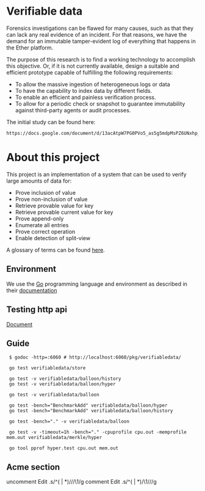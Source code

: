 # Verifiable data

Forensics investigations can be flawed for many causes, such as that they can
lack any real evidence of an incident. For that reasons, we have the demand
for an immutable tamper-evident log of everything that happens in the Ether
platform. 

The purpose of this research is to find a working technology to accomplish
this objective. Or, if it is not currently available, design a suitable and
efficient prototype capable of fulfilling the following requirements:

 * To allow the massive ingestion of heterogeneous logs or data
 * To have the capability to index data by different fields.
 * To enable an efficient and painless verification process.
 * To allow for a periodic check or snapshot to guarantee immutability against
   third-party agents or audit processes.

The initial study can be found here:

    https://docs.google.com/document/d/13acAtpW7PG0PVo5_as5g5mdpMsPZ6UNxhp_raMvgjMQ/edit#

# About this project

This project is an implementation of a system that can be used to verify large
amounts of data for:

 * Prove inclusion of value
 * Prove non-inclusion of value
 * Retrieve provable value for key
 * Retrieve provable current value for key
 * Prove append-only
 * Enumerate all entries
 * Prove correct operation
 * Enable detection of split-view

 A glossary of terms can be found [here](docs/glossary.md).
 
 ## Environment
 
 We use the [Go](https://golang.org) programming language and environment as
 described in their  [documentation](https://golang.org/doc/code.html)
 
 
 ## Testing http api
 
 [Document](http://blog.questionable.services/article/testing-http-handlers-go/)
 
 
 ## Guide
 
     $ godoc -http=:6060 # http://localhost:6060/pkg/verifiabledata/
     
     go test verifiabledata/store
     
     go test -v verifiabledata/balloon/history
     go test -v verifiabledata/balloon/hyper
     
     go test -v verifiabledata/balloon
 
     go test -bench="BenchmarkAdd" verifiabledata/balloon/hyper
     go test -bench="BenchmarkAdd" verifiabledata/balloon/history
     
     go test -bench="." -v verifiabledata/balloon
     
     go test -v -timeout=1h -bench="." -cpuprofile cpu.out -memprofile mem.out verifiabledata/merkle/hyper
     
     go tool pprof hyper.test cpu.out mem.out
     
## Acme section

uncomment Edit .s/^(	| *)\/\//\1/g
comment Edit .s/^(	| *)/\1\/\//g